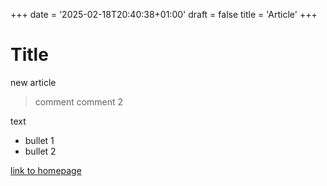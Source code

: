 +++
date = '2025-02-18T20:40:38+01:00'
draft = false
title = 'Article'
+++


# Title 

new article

> comment
comment 2

text

* bullet 1
* bullet 2

[link to homepage](/article2)

